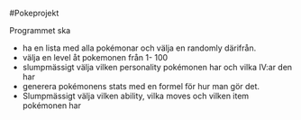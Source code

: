 #Pokeprojekt

Programmet ska 
- ha en lista med alla pokémonar och välja en randomly därifrån.
- välja en level åt pokemonen från 1- 100
- slumpmässigt välja vilken personality pokémonen har och vilka IV:ar den har
- generera pokémonens stats med en formel för hur man gör det. 
- Slumpmässigt välja vilken ability, vilka moves och vilken item pokémonen har

